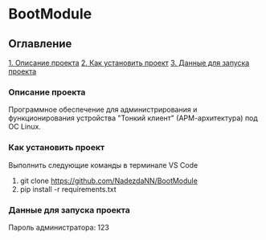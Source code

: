 # BootModule

## Оглавление  
[1. Описание проекта](.README.md#Описание-проекта)
[2. Как установить проект](.README.md#Как-установить-проект)
[3. Данные для запуска проекта](.README.md#Данные-для-запуска-проекта)

### Описание проекта    
Программное обеспечение для администрирования и функционирования устройства "Тонкий клиент" (АРМ-архитектура) под ОС Linux.

### Как установить проект
Выполнить следующие команды в терминале VS Code
1. git clone https://github.com/NadezdaNN/BootModule
2. pip install -r requirements.txt

### Данные для запуска проекта
Пароль администратора: 123

